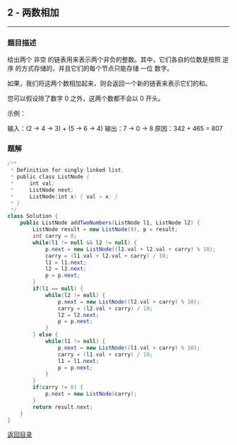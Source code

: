 ## **2 - 两数相加**
------------------

### **题目描述**
给出两个 非空 的链表用来表示两个非负的整数。其中，它们各自的位数是按照 逆序 的方式存储的，并且它们的每个节点只能存储 一位 数字。

如果，我们将这两个数相加起来，则会返回一个新的链表来表示它们的和。

您可以假设除了数字 0 之外，这两个数都不会以 0 开头。

示例：

输入：(2 -> 4 -> 3) + (5 -> 6 -> 4)
输出：7 -> 0 -> 8
原因：342 + 465 = 807

### **题解**
``` java
/**
 * Definition for singly-linked list.
 * public class ListNode {
 *     int val;
 *     ListNode next;
 *     ListNode(int x) { val = x; }
 * }
 */
class Solution {
    public ListNode addTwoNumbers(ListNode l1, ListNode l2) {
        ListNode result = new ListNode(0), p = result;
        int carry = 0;
        while(l1 != null && l2 != null) {
            p.next = new ListNode((l1.val + l2.val + carry) % 10);
            carry = (l1.val + l2.val + carry) / 10;
            l1 = l1.next;
            l2 = l2.next;
            p = p.next;
        }
        if(l1 == null) {
            while(l2 != null) {
                p.next = new ListNode((l2.val + carry) % 10);
                carry = (l2.val + carry) / 10;
                l2 = l2.next;
                p = p.next;
            }
        } else {
            while(l1 != null) {
                p.next = new ListNode((l1.val + carry) % 10);
                carry = (l1.val + carry) / 10;
                l1 = l1.next;
                p = p.next;
            }
        }
        if(carry != 0) {
            p.next = new ListNode(carry);
        }
        return result.next;
    }
}
```

[返回目录](https://maxwell-l.github.io/WriteSomething/something/leetcode)